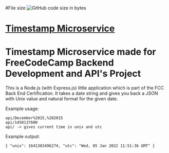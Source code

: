 #File size ![GitHub code size in bytes](https://img.shields.io/github/languages/code-size/Ketz7/timestamp_mircroservice?logo=GitHub&style=plastic)
# [Timestamp Microservice](https://www.freecodecamp.org/learn/apis-and-microservices/apis-and-microservices-projects/timestamp-microservice)
# Timestamp Microservice made for FreeCodeCamp Backend Development and API's Project
This is a Node.js (with Express.js) little application which is part of the FCC Back End Certification. It takes a date string and gives you back a JSON with Unix value and natural format for the given date.

Example usage:
```
api/December%2015,%202015
api/1450137600
api/ -> gives current time in unix and utc
```

Example output:
```
{ "unix": 1641383496274, "utc": "Wed, 05 Jan 2022 11:51:36 GMT" }
```
